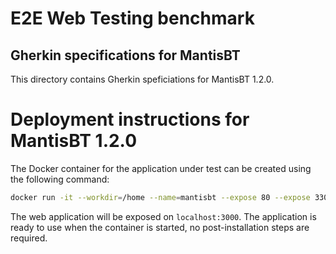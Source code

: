 E2E Web Testing benchmark
=========================

Gherkin specifications for MantisBT
----------------------

This directory contains Gherkin speficiations for MantisBT 1.2.0.


# Deployment instructions for MantisBT 1.2.0
The Docker container for the application under test can be created using the following command:

```bash
docker run -it --workdir=/home --name=mantisbt --expose 80 --expose 3306 -p 3000:80 -p 3306:3306 -d --entrypoint ./run-services-docker.sh dockercontainervm/mantisbt:1.2.0 bash
```
The web application will be exposed on `localhost:3000`. The application is ready to use when the container is started, no post-installation steps are required.